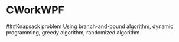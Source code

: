 # CWorkWPF
###Knapsack problem
Using branch-and-bound algorithm, dynamic programming, greedy algorithm, randomized algorithm.
